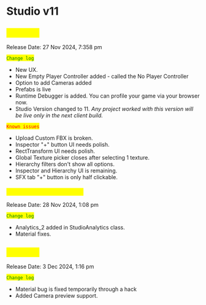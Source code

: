 # Studio v11

## <mark style="color:yellow;">`v0.11.01`</mark>

Release Date: 27 Nov 2024, 7:358 pm&#x20;

<mark style="color:green;">`Change log`</mark>

* New UX.
* New Empty Player Controller added - called the No Player Controller
* Option to add Cameras added
* Prefabs is live
* Runtime Debugger is added. You can profile your game via your browser now.
* Studio Version changed to 11. _Any project worked with this version will be live only in the next client build._

<mark style="color:red;">`Known issues`</mark>&#x20;

* Upload Custom FBX is broken.
* Inspector "+" button UI needs polish.
* RectTransform UI needs polish.
* Global Texture picker closes after selecting 1 texture.
* Hierarchy filters don't show all options.
* Inspector and Hierarchy UI is remaining.
* SFX tab "+" button is only half clickable.

### <mark style="color:yellow;">`v0.11.01 Patch release 1`</mark>&#x20;

Release Date: 28 Nov 2024, 1:08  pm&#x20;

<mark style="color:green;">`Change log`</mark>

* Analytics\_2 added in StudioAnalytics class.&#x20;
* Material fixes.

## <mark style="color:yellow;">`v0.11.02`</mark>

Release Date: 3 Dec 2024, 1:16 pm&#x20;

<mark style="color:green;">`Change log`</mark>

* Material bug is fixed temporarily through a hack
* Added Camera preview support.





